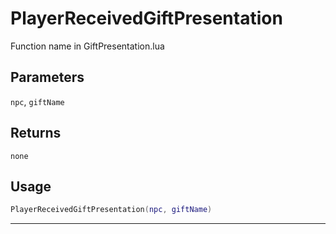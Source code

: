 # PlayerReceivedGiftPresentation
Function name in GiftPresentation.lua
## Parameters
`npc`, `giftName`
## Returns
`none`
## Usage
```lua
PlayerReceivedGiftPresentation(npc, giftName)
```
---
